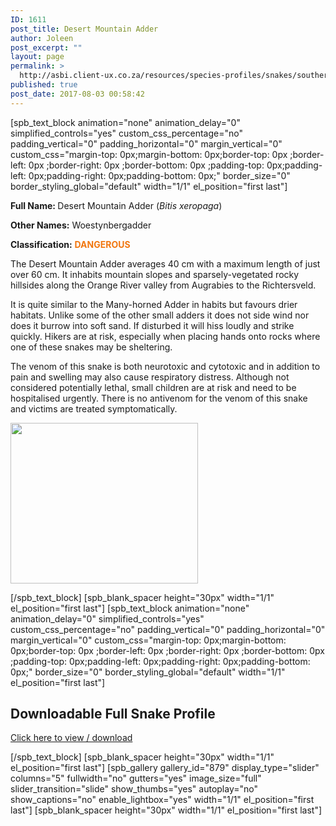 ```yaml
---
ID: 1611
post_title: Desert Mountain Adder
author: Joleen
post_excerpt: ""
layout: page
permalink: >
  http://asbi.client-ux.co.za/resources/species-profiles/snakes/southern-africa/desert-mountain-adder/
published: true
post_date: 2017-08-03 00:58:42
---
```

[spb_text_block animation="none" animation_delay="0" simplified_controls="yes" custom_css_percentage="no" padding_vertical="0" padding_horizontal="0" margin_vertical="0" custom_css="margin-top: 0px;margin-bottom: 0px;border-top: 0px ;border-left: 0px ;border-right: 0px ;border-bottom: 0px ;padding-top: 0px;padding-left: 0px;padding-right: 0px;padding-bottom: 0px;" border_size="0" border_styling_global="default" width="1/1" el_position="first last"]

<strong>Full Name: </strong>Desert Mountain Adder (<em>Bitis xeropaga</em>)

<strong>Other Names:</strong> Woestynbergadder

<strong>Classification:</strong> <strong><span style="color: #f17710;">DANGEROUS</span></strong>

The Desert Mountain Adder averages 40 cm with a maximum length of just over 60 cm. It inhabits mountain slopes and sparsely-vegetated rocky hillsides along the Orange River valley from Augrabies to the Richtersveld.

It is quite similar to the Many-horned Adder in habits but favours drier habitats. Unlike some of the other small adders it does not side wind nor does it burrow into soft sand. If disturbed it will hiss loudly and strike quickly. Hikers are at risk, especially when placing hands onto rocks where one of these snakes may be sheltering.

The venom of this snake is both neurotoxic and cytotoxic and in addition to pain and swelling may also cause respiratory distress. Although not considered potentially lethal, small children are at risk and need to be hospitalised urgently. There is no antivenom for the venom of this snake and victims are treated symptomatically.

<a href="http://asbi.client-ux.co.za/wp-content/uploads/2016/06/Desert_Mountain_Adder_DIST_web.jpg"><img class="alignnone wp-image-888 size-medium" src="http://asbi.client-ux.co.za/wp-content/uploads/2016/06/Desert_Mountain_Adder_DIST_web-300x257.jpg" width="300" height="257" /></a>

[/spb_text_block] [spb_blank_spacer height="30px" width="1/1" el_position="first last"] [spb_text_block animation="none" animation_delay="0" simplified_controls="yes" custom_css_percentage="no" padding_vertical="0" padding_horizontal="0" margin_vertical="0" custom_css="margin-top: 0px;margin-bottom: 0px;border-top: 0px ;border-left: 0px ;border-right: 0px ;border-bottom: 0px ;padding-top: 0px;padding-left: 0px;padding-right: 0px;padding-bottom: 0px;" border_size="0" border_styling_global="default" width="1/1" el_position="first last"]
<h2>Downloadable Full Snake Profile</h2>
<a href="http://asbi.client-ux.co.za/wp-content/uploads/2016/06/20170522_ASI_SP_Desert_Mountain_Adder_A4_DESKTOP.pdf" target="_blank">Click here to view / download</a>

[/spb_text_block] [spb_blank_spacer height="30px" width="1/1" el_position="first last"] [spb_gallery gallery_id="879" display_type="slider" columns="5" fullwidth="no" gutters="yes" image_size="full" slider_transition="slide" show_thumbs="yes" autoplay="no" show_captions="no" enable_lightbox="yes" width="1/1" el_position="first last"] [spb_blank_spacer height="30px" width="1/1" el_position="first last"]